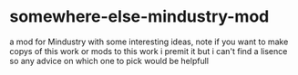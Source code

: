 # somewhere-else-mindustry-mod
a mod for Mindustry with some interesting ideas,
note if you want to make copys of this work or mods to this work i premit it but i can't find a lisence so any advice on which one to pick would be helpfull

